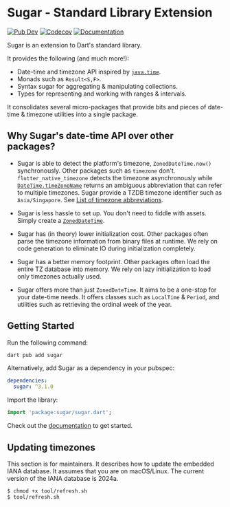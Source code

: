 # Sugar - Standard Library Extension
[![Pub Dev](https://img.shields.io/pub/v/sugar)](https://pub.dev/packages/sugar)
[![Codecov](https://codecov.io/gh/forus-labs/cauldron/branch/master/graph/badge.svg)](https://codecov.io/gh/forus-labs/cauldron)
[![Documentation](https://img.shields.io/badge/documentation-latest-brightgreen.svg)](https://pub.dev/documentation/sugar/latest/)

Sugar is an extension to Dart's standard library. 

It provides the following (and much more!):
* Date-time and timezone API inspired by [`java.time`](https://docs.oracle.com/en/java/javase/17/docs/api/java.base/java/time/package-summary.html).
* Monads such as `Result<S,F>`.
* Syntax sugar for aggregating & manipulating collections.
* Types for representing and working with ranges & intervals.

It consolidates several micro-packages that provide bits and pieces of date-time & timezone utilities into a single package.

## Why Sugar's date-time API over other packages?

* Sugar is able to detect the platform's timezone, `ZonedDateTime.now()` synchronously. Other packages such as `timezone` don't. `flutter_native_timezone` detects the timezone asynchronously while [`DateTime.timeZoneName`](https://api.dart.dev/stable/dart-core/DateTime/timeZoneName.html) 
  returns an ambiguous abbreviation that can refer to multiple timezones. Sugar provide a TZDB timezone identifier such as `Asia/Singapore`. 
  See [List of timezone abbreviations](https://en.wikipedia.org/wiki/List_of_time_zone_abbreviations).

* Sugar is less hassle to set up. You don't need to fiddle with assets. Simply create a [`ZonedDateTime`](https://pub.dev/documentation/sugar/latest/sugar.time/sugar.time-library.html).

* Sugar has (in theory) lower initialization cost. Other packages often parse the timezone information from binary files at runtime. 
  We rely on code generation to eliminate IO during initialization completely. 

* Sugar has a better memory footprint. Other packages often load the entire TZ database into memory. We rely on lazy initialization 
  to load only timezones actually used.

* Sugar offers more than just `ZonedDateTime`. It aims to be a one-stop for your date-time needs. It offers classes such 
  as `LocalTime` & `Period`, and utilities such as retrieving the ordinal week of the year.


## Getting Started

Run the following command:
```shell
dart pub add sugar
```

Alternatively, add Sugar as a dependency in your pubspec:
```yaml
dependencies:
  sugar: ^3.1.0
```

Import the library:
```dart
import 'package:sugar/sugar.dart';
```

Check out the [documentation](https://pub.dev/documentation/sugar/latest/) to get started.

## Updating timezones

This section is for maintainers. It describes how to update the embedded IANA database. It assumes that you are on macOS/Linux.
The current version of the IANA database is 2024a.

```shell
$ chmod +x tool/refresh.sh
$ tool/refresh.sh
```
